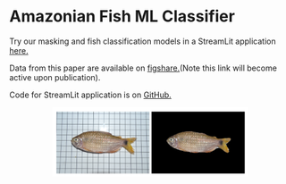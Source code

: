 # Amazonian Fish ML Classifier

Try our masking and fish classification models in a StreamLit application [here.](https://share.streamlit.io/miketrizna/streamlit_fish_masking/main/fish_masking_classification_streamlit.py)

Data from this paper are available on [figshare.](https://doi.org/10.25573/data.c.5761097)(Note this link will become active upon publication).

Code for StreamLit application is on [GitHub.](https://github.com/MikeTrizna/streamlit_fish_masking)

<p align="center">
  <img src="Mask_example_Bario.png" width="350" title="Example of a masked fish image">
</p>
